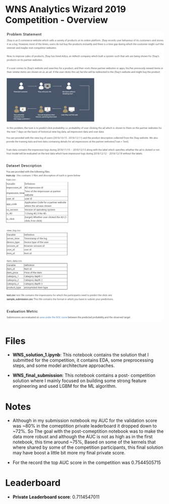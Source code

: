 # WNS Analytics Wizard 2019 Competition - Overview

![title](images/ps_wns.png)
![title](images/wns_img3.png)
![title](images/wns_img1.png)

# Files
* **WNS_solution_1.ipynb**: This notebook contains the solution that I submitted for the competition, it contains EDA, some preprocessing steps, and some model architecture approaches.

* **WNS_final_submission**: This notebook contains a post- competition solution where I mainly focused on building some strong feature engineering and used LGBM for the ML algorithm.

# Notes
- Although in my submission notebook my AUC for the validation score was ~80% in the comeptition private leaderboard it dropped down to ~72%. So The goal with the post-comeptition notebook was to make the data more robust and although the AUC is not as high as in the first notebook, this time around ~75%, Based on some of the kernels that where shared by some of the competition participants, this final solution may have boost a little bit more my final private score.

- For the record the top AUC score in the competition was 0.7544505715

# Leaderboard
- **Private Leaderboard score**: 0.7114547011
